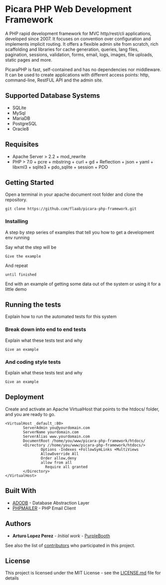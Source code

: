 # Picara PHP Web Development Framework 

A PHP rapid development framework for MVC http/rest/cli applications, developed since 2007. It focuses on convention over configuration and implements implicit routing. It offers a flexible admin site from scratch, rich scaffolding and libraries for cache generation, queries, lang files, pagination, sessions, validation, forms, email, logs, images, file uploads, static pages and more. 

PicaraPHP is fast, self-contained and has no dependencies nor middleware. It can be used to create applications with different access points: http, command-line, RestFUL API and the admin site.  

## Supported Database Systems
- SQLite
- MySql
- MariaDB
- PostgreSQL
- Oracle8

## Requisites

- Apache Server > 2.2 + mod_rewrite
- PHP > 7.0 + pcre + mbstring + curl + gd + Reflection + json + yaml + libxml3 + sqlite3 + pdo_sqlite + session + PDO

## Getting Started

Open a terminal in your apache document root folder and clone the repository.
```
git clone https://github.com/flaab/picara-php-framework.git
```

### Installing

A step by step series of examples that tell you how to get a development env running

Say what the step will be

```
Give the example
```

And repeat

```
until finished
```

End with an example of getting some data out of the system or using it for a little demo

## Running the tests

Explain how to run the automated tests for this system

### Break down into end to end tests

Explain what these tests test and why

```
Give an example
```

### And coding style tests

Explain what these tests test and why

```
Give an example
```

## Deployment

Create and activate an Apache VirtualHost that points to the htdocs/ folder, and you are ready to go.
```
<VirtualHost _default_:80>
        ServerAdmin you@yourdomain.com
        ServerName yourdomain.com
        ServerAlias www.yourdomain.com
        DocumentRoot /home/you/www/picara-php-framework/htdocs/
        <Directory //home/you/www/picara-php-framework/htdocs/>
                Options -Indexes +FollowSymLinks +MultiViews
                AllowOverride All
                Order allow,deny
                allow from all
		          Require all granted
        </Directory>
</VirtualHost>
```

## Built With

* [ADODB](https://github.com/ADOdb/ADOdb) - Database Abstraction Layer 
* [PHPMAILER](https://github.com/PHPMailer/PHPMailer) - PHP Email Client


## Authors

* **Arturo Lopez Perez** - *Initial work* - [PurpleBooth](https://github.com/PurpleBooth)

See also the list of [contributors](https://github.com/your/project/contributors) who participated in this project.

## License

This project is licensed under the MIT License - see the [LICENSE.md](LICENSE.md) file for details
